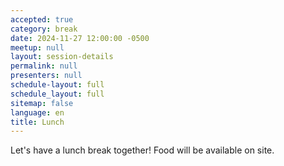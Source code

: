 ```yaml
---
accepted: true
category: break
date: 2024-11-27 12:00:00 -0500
meetup: null
layout: session-details
permalink: null
presenters: null
schedule-layout: full
schedule_layout: full
sitemap: false
language: en
title: Lunch
---
```


Let's have a lunch break together! Food will be available on site.
